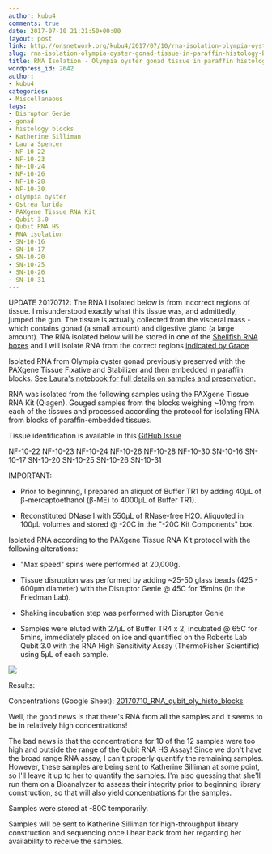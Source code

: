 ```yaml
---
author: kubu4
comments: true
date: 2017-07-10 21:21:50+00:00
layout: post
link: http://onsnetwork.org/kubu4/2017/07/10/rna-isolation-olympia-oyster-gonad-tissue-in-paraffin-histology-blocks/
slug: rna-isolation-olympia-oyster-gonad-tissue-in-paraffin-histology-blocks
title: RNA Isolation - Olympia oyster gonad tissue in paraffin histology blocks
wordpress_id: 2642
author:
- kubu4
categories:
- Miscellaneous
tags:
- Disruptor Genie
- gonad
- histology blocks
- Katherine Silliman
- Laura Spencer
- NF-10 22
- NF-10-23
- NF-10-24
- NF-10-26
- NF-10-28
- NF-10-30
- olympia oyster
- Ostrea lurida
- PAXgene Tissue RNA Kit
- Qubit 3.0
- Qubit RNA HS
- RNA isolation
- SN-10-16
- SN-10-17
- SN-10-20
- SN-10-25
- SN-10-26
- SN-10-31
---
```


UPDATE 20170712: The RNA I isolated below is from incorrect regions of tissue. I misunderstood exactly what this tissue was, and admittedly, jumped the gun. The tissue is actually collected from the visceral mass - which contains gonad (a small amount) and digestive gland (a large amount). The RNA isolated below will be stored in one of the [Shellfish RNA boxes](https://docs.google.com/spreadsheets/d/1ax6C-muxUTXxFEtfWdswBvueLhmxZzmwZcO2ur-0q-Q/edit?usp=sharing) and I will isolate RNA from the correct regions [indicated by Grace](https://genefish.wordpress.com/2017/07/12/graces-notebook-july-12-2017/)

Isolated RNA from Olympia oyster gonad previously preserved with the PAXgene Tissue Fixative and Stabilizer and then embedded in paraffin blocks. [See Laura's notebook for full details on samples and preservation.](https://laurahspencer.github.io/LabNotebook/Prepping-Histology-Samples/)



RNA was isolated from the following samples using the PAXgene Tissue RNA Kit (Qiagen). Gouged samples from the blocks weighing ~10mg from each of the tissues and processed according the protocol for isolating RNA from blocks of paraffin-embedded tissues.

Tissue identification is available in this [GitHub Issue](https://github.com/sr320/LabDocs/issues/648#issuecomment-313792588)

NF-10-22
NF-10-23
NF-10-24
NF-10-26
NF-10-28
NF-10-30
SN-10-16
SN-10-17
SN-10-20
SN-10-25
SN-10-26
SN-10-31

IMPORTANT:




    
  * Prior to beginning, I prepared an aliquot of Buffer TR1 by adding 40μL of β-mercaptoethanol (β-ME) to 4000μL of Buffer TR1).

    
  * Reconstituted DNase I with 550μL of RNase-free H2O. Aliquoted in 100μL volumes and stored @ -20C in the "-20C Kit Components" box.



Isolated RNA according to the PAXgene Tissue RNA Kit protocol with the following alterations:


    
  * "Max speed" spins were performed at 20,000g.

    
  * Tissue disruption was performed by adding ~25-50 glass beads (425 - 600μm diameter) with the Disruptor Genie @ 45C for 15mins (in the Friedman Lab).

    
  * Shaking incubation step was performed with Disruptor Genie

    
  * Samples were eluted with 27μL of Buffer TR4 x 2, incubated @ 65C for 5mins, immediately placed on ice and quantified on the Roberts Lab Qubit 3.0 with the RNA High Sensitivity Assay (ThermoFisher Scientific) using 5μL of each sample.



[![](http://eagle.fish.washington.edu/Arabidopsis/20170710_oly_histo_blocks.jpg)](http://eagle.fish.washington.edu/Arabidopsis/20170710_oly_histo_blocks.jpg)

Results:

Concentrations (Google Sheet): [20170710_RNA_qubit_oly_histo_blocks](https://docs.google.com/spreadsheets/d/1CSNMKhP_MPNmrfEX6IZdSAzYF2KPaECtsVFV8qKQK5s/edit?usp=sharing)

Well, the good news is that there's RNA from all the samples and it seems to be in relatively high concentrations!

The bad news is that the concentrations for 10 of the 12 samples were too high and outside the range of the Qubit RNA HS Assay! Since we don't have the broad range RNA assay, I can't properly quantify the remaining samples. However, these samples are being sent to Katherine Silliman at some point, so I'll leave it up to her to quantify the samples. I'm also guessing that she'll run them on a Bioanalyzer to assess their integrity prior to beginning library construction, so that will also yield concentrations for the samples.

Samples were stored at -80C temporarily.

Samples will be sent to Katherine Silliman for high-throughput library construction and sequencing once I hear back from her regarding her availability to receive the samples.
